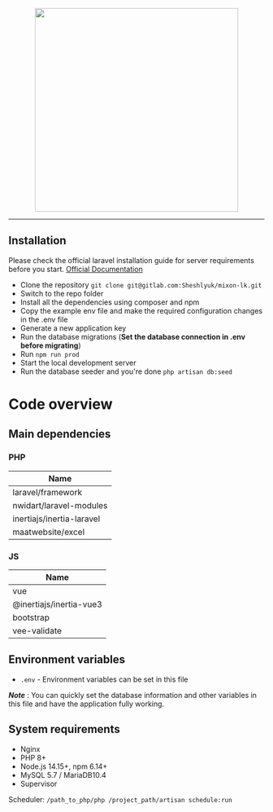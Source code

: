 <p align="center">
    <a href="https://b2b.mixon.ua/" target="_blank">
        <img src="https://b2b.mixon.ua/dist/img/logo-red.svg" width="400">
    </a>
</p>

----------

## Installation

Please check the official laravel installation guide for server requirements before you start.
[Official Documentation](https://laravel.com/docs/master)

- Clone the repository `git clone git@gitlab.com:Sheshlyuk/mixon-lk.git`
- Switch to the repo folder
- Install all the dependencies using composer and npm
- Copy the example env file and make the required configuration changes in the .env file
- Generate a new application key
- Run the database migrations (**Set the database connection in .env before migrating**)
- Run `npm run prod`
- Start the local development server
- Run the database seeder and you're done `php artisan db:seed`

# Code overview

## Main dependencies

### PHP

Name| 
---| 
laravel/framework| 
nwidart/laravel-modules| 
inertiajs/inertia-laravel|
maatwebsite/excel|


### JS

Name | 
--- | 
vue |
@inertiajs/inertia-vue3 |
bootstrap |
vee-validate |

## Environment variables

- `.env` - Environment variables can be set in this file

***Note*** : You can quickly set the database information and other variables in this file and have the application
fully working.

## System requirements

* Nginx
* PHP 8+
* Node.js 14.15+, npm 6.14+
* MySQL 5.7 / MariaDB10.4
* Supervisor

Scheduler: `/path_to_php/php /project_path/artisan schedule:run`
